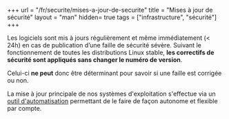 +++
url = "/fr/securite/mises-a-jour-de-securite"
title = "Mises à jour de sécurité"
layout = "man"
hidden= true
tags = ["infrastructure", "sécurité"]
+++

Les logiciels sont mis à jours régulièrement et même immédiatement (< 24h) en cas de publication d’une faille de sécurité sévère. Suivant le fonctionnement de toutes les distributions Linux stable, **les correctifs de sécurité sont appliqués sans changer le numéro de version**.

Celui-ci **ne peut** donc être déterminant pour savoir si une faille est corrigée ou non.

La mise à jour principale de nos systèmes d'exploitation s'effectue via un [outil d'automatisation](advanced/migrations) permettant de le faire de façon autonome et flexible par compte.
